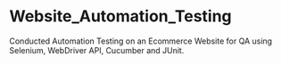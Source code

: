 # Website_Automation_Testing
Conducted Automation Testing on an Ecommerce Website for QA using Selenium, WebDriver API, Cucumber and JUnit. 

